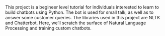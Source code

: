 This project is a begineer level tutorial for individuals interested to learn to build chatbots using Python. The bot is used for small talk, as well as to answer some customer queries. The libraries used in this project are NLTK and Chatterbot. Here, we’ll scratch the surface of Natural Language Processing and training custom chatbots.
